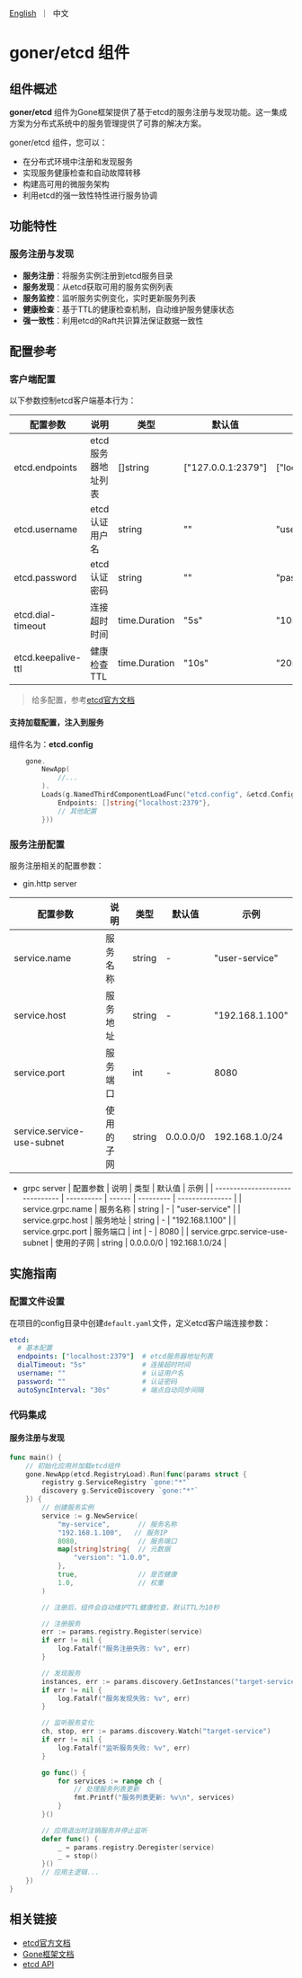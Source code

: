 <p>
    <a href="README.md">English</a>&nbsp ｜&nbsp 中文
</p>

# goner/etcd 组件

## 组件概述

**goner/etcd** 组件为Gone框架提供了基于etcd的服务注册与发现功能。这一集成方案为分布式系统中的服务管理提供了可靠的解决方案。

goner/etcd 组件，您可以：

- 在分布式环境中注册和发现服务
- 实现服务健康检查和自动故障转移
- 构建高可用的微服务架构
- 利用etcd的强一致性特性进行服务协调

## 功能特性

### 服务注册与发现

- **服务注册**：将服务实例注册到etcd服务目录
- **服务发现**：从etcd获取可用的服务实例列表
- **服务监控**：监听服务实例变化，实时更新服务列表
- **健康检查**：基于TTL的健康检查机制，自动维护服务健康状态
- **强一致性**：利用etcd的Raft共识算法保证数据一致性

## 配置参考

### 客户端配置

以下参数控制etcd客户端基本行为：

| 配置参数 | 说明 | 类型 | 默认值 | 示例 |
|----------|------|------|---------|------|
| etcd.endpoints | etcd服务器地址列表 | []string | ["127.0.0.1:2379"] | ["localhost:2379"] |
| etcd.username | etcd认证用户名 | string | "" | "username" |
| etcd.password | etcd认证密码 | string | "" | "password" |
| etcd.dial-timeout | 连接超时时间 | time.Duration | "5s" | "10s" |
| etcd.keepalive-ttl | 健康检查TTL | time.Duration | "10s" | "20s" |

> 给多配置，参考[etcd官方文档](https://pkg.go.dev/go.etcd.io/etcd/client/v3#Config)

#### 支持加载配置，注入到服务
组件名为：**etcd.config**

```go
    gone.
	    NewApp(
			//... 
		).
	    Loads(g.NamedThirdComponentLoadFunc("etcd.config", &etcd.Config{
			Endpoints: []string{"localhost:2379"},
			// 其他配置
        }))
```


### 服务注册配置

服务注册相关的配置参数：

- gin.http server

| 配置参数                   | 说明       | 类型   | 默认值    | 示例            |
| -------------------------- | ---------- | ------ | --------- | --------------- |
| service.name               | 服务名称   | string | -         | "user-service"  |
| service.host               | 服务地址   | string | -         | "192.168.1.100" |
| service.port               | 服务端口   | int    | -         | 8080            |
| service.service-use-subnet | 使用的子网 | string | 0.0.0.0/0 | 192.168.1.0/24  |

- grpc server
| 配置参数                        | 说明       | 类型   | 默认值    | 示例            |
| ------------------------------- | ---------- | ------ | --------- | --------------- |
| service.grpc.name               | 服务名称   | string | -         | "user-service"  |
| service.grpc.host               | 服务地址   | string | -         | "192.168.1.100" |
| service.grpc.port               | 服务端口   | int    | -         | 8080            |
| service.grpc.service-use-subnet | 使用的子网 | string | 0.0.0.0/0 | 192.168.1.0/24  |

## 实施指南

### 配置文件设置

在项目的config目录中创建`default.yaml`文件，定义etcd客户端连接参数：

```yaml
etcd:
  # 基本配置
  endpoints: ["localhost:2379"]  # etcd服务器地址列表
  dialTimeout: "5s"              # 连接超时时间
  username: ""                   # 认证用户名
  password: ""                   # 认证密码
  autoSyncInterval: "30s"        # 端点自动同步间隔

```

### 代码集成

#### 服务注册与发现

```go
func main() {
    // 初始化应用并加载etcd组件
    gone.NewApp(etcd.RegistryLoad).Run(func(params struct {
        registry g.ServiceRegistry `gone:"*"`
        discovery g.ServiceDiscovery `gone:"*"`
    }) {
        // 创建服务实例
        service := g.NewService(
            "my-service",       // 服务名称
            "192.168.1.100",   // 服务IP
            8080,               // 服务端口
            map[string]string{  // 元数据
                "version": "1.0.0",
            },
            true,               // 是否健康
            1.0,                // 权重
        )

        // 注册后，组件会自动维护TTL健康检查，默认TTL为10秒

        // 注册服务
        err := params.registry.Register(service)
        if err != nil {
            log.Fatalf("服务注册失败: %v", err)
        }

        // 发现服务
        instances, err := params.discovery.GetInstances("target-service")
        if err != nil {
            log.Fatalf("服务发现失败: %v", err)
        }

        // 监听服务变化
        ch, stop, err := params.discovery.Watch("target-service")
        if err != nil {
            log.Fatalf("监听服务失败: %v", err)
        }

        go func() {
            for services := range ch {
                // 处理服务列表更新
                fmt.Printf("服务列表更新: %v\n", services)
            }
        }()

        // 应用退出时注销服务并停止监听
        defer func() {
            _ = params.registry.Deregister(service)
            _ = stop()
        }()
        // 应用主逻辑...
    })
}
```

## 相关链接

- [etcd官方文档](https://etcd.io/docs/)
- [Gone框架文档](https://github.com/gone-io/gone)
- [etcd API](https://github.com/etcd-io/etcd/tree/main/client/v3)